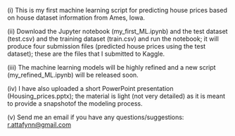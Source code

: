(i) This is my first machine learning script for predicting house prices based on house dataset information from Ames, Iowa. 

(ii) Download the Jupyter notebook (my_first_ML.ipynb) and the test dataset (test.csv) and the training dataset (train.csv) and run the notebook; it will produce four submission files (predicted house prices using the test dataset); these are the files that I submitted to Kaggle. 

(iii) The machine learning models will be highly refined and a new script (my_refined_ML.ipynb) will be released soon.

(iv) I have also uploaded a short PowerPoint presentation (Housing_prices.pptx); the material is light (not very detailed) as it is meant to provide a snapshotof the modeling process.

(v) Send me an email if you have any questions/suggestions: r.attafynn@gmail.com 

